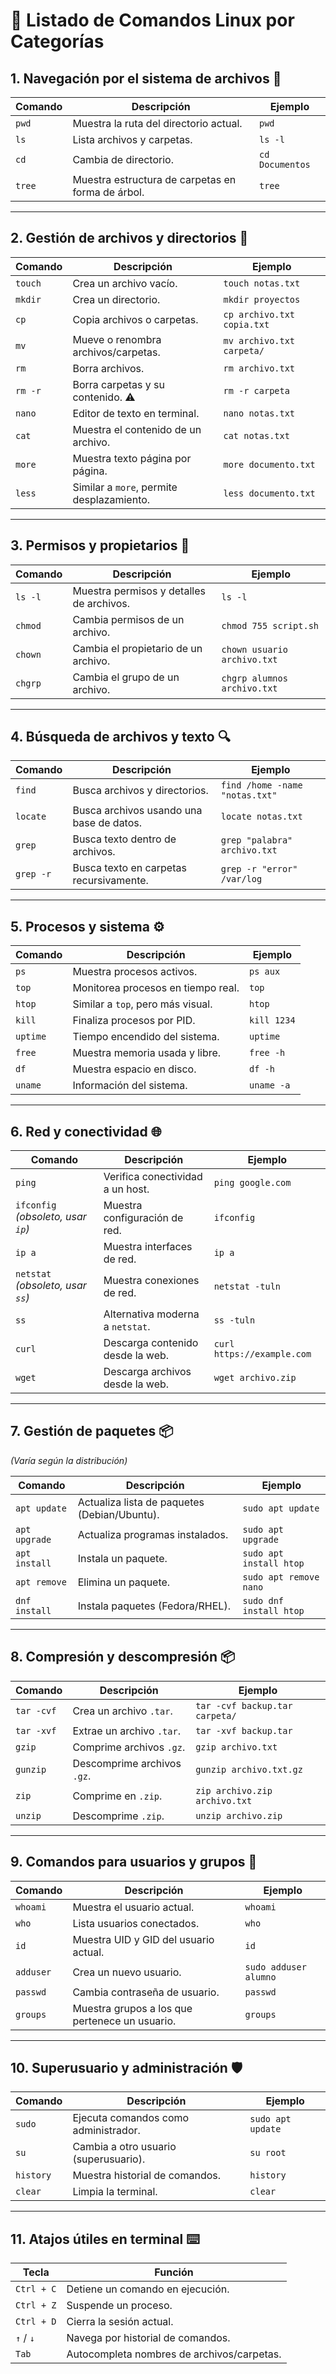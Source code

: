 
# 📘 **Listado de Comandos Linux por Categorías**

## 1. **Navegación por el sistema de archivos** 🌳
| **Comando** | **Descripción** | **Ejemplo** |
|-------------|----------------|-------------|
| `pwd` | Muestra la ruta del directorio actual. | `pwd` |
| `ls` | Lista archivos y carpetas. | `ls -l` |
| `cd` | Cambia de directorio. | `cd Documentos` |
| `tree` | Muestra estructura de carpetas en forma de árbol. | `tree` |

---

## 2. **Gestión de archivos y directorios** 📂
| **Comando** | **Descripción** | **Ejemplo** |
|-------------|----------------|-------------|
| `touch` | Crea un archivo vacío. | `touch notas.txt` |
| `mkdir` | Crea un directorio. | `mkdir proyectos` |
| `cp` | Copia archivos o carpetas. | `cp archivo.txt copia.txt` |
| `mv` | Mueve o renombra archivos/carpetas. | `mv archivo.txt carpeta/` |
| `rm` | Borra archivos. | `rm archivo.txt` |
| `rm -r` | Borra carpetas y su contenido. ⚠️ | `rm -r carpeta` |
| `nano` | Editor de texto en terminal. | `nano notas.txt` |
| `cat` | Muestra el contenido de un archivo. | `cat notas.txt` |
| `more` | Muestra texto página por página. | `more documento.txt` |
| `less` | Similar a `more`, permite desplazamiento. | `less documento.txt` |

---

## 3. **Permisos y propietarios** 🔐
| **Comando** | **Descripción** | **Ejemplo** |
|-------------|----------------|-------------|
| `ls -l` | Muestra permisos y detalles de archivos. | `ls -l` |
| `chmod` | Cambia permisos de un archivo. | `chmod 755 script.sh` |
| `chown` | Cambia el propietario de un archivo. | `chown usuario archivo.txt` |
| `chgrp` | Cambia el grupo de un archivo. | `chgrp alumnos archivo.txt` |

---

## 4. **Búsqueda de archivos y texto** 🔍
| **Comando** | **Descripción** | **Ejemplo** |
|-------------|----------------|-------------|
| `find` | Busca archivos y directorios. | `find /home -name "notas.txt"` |
| `locate` | Busca archivos usando una base de datos. | `locate notas.txt` |
| `grep` | Busca texto dentro de archivos. | `grep "palabra" archivo.txt` |
| `grep -r` | Busca texto en carpetas recursivamente. | `grep -r "error" /var/log` |

---

## 5. **Procesos y sistema** ⚙️
| **Comando** | **Descripción** | **Ejemplo** |
|-------------|----------------|-------------|
| `ps` | Muestra procesos activos. | `ps aux` |
| `top` | Monitorea procesos en tiempo real. | `top` |
| `htop` | Similar a `top`, pero más visual. | `htop` |
| `kill` | Finaliza procesos por PID. | `kill 1234` |
| `uptime` | Tiempo encendido del sistema. | `uptime` |
| `free` | Muestra memoria usada y libre. | `free -h` |
| `df` | Muestra espacio en disco. | `df -h` |
| `uname` | Información del sistema. | `uname -a` |

---

## 6. **Red y conectividad** 🌐
| **Comando** | **Descripción** | **Ejemplo** |
|-------------|----------------|-------------|
| `ping` | Verifica conectividad a un host. | `ping google.com` |
| `ifconfig` *(obsoleto, usar `ip`)* | Muestra configuración de red. | `ifconfig` |
| `ip a` | Muestra interfaces de red. | `ip a` |
| `netstat` *(obsoleto, usar `ss`)* | Muestra conexiones de red. | `netstat -tuln` |
| `ss` | Alternativa moderna a `netstat`. | `ss -tuln` |
| `curl` | Descarga contenido desde la web. | `curl https://example.com` |
| `wget` | Descarga archivos desde la web. | `wget archivo.zip` |

---

## 7. **Gestión de paquetes** 📦
*(Varía según la distribución)*  

| **Comando** | **Descripción** | **Ejemplo** |
|-------------|----------------|-------------|
| `apt update` | Actualiza lista de paquetes (Debian/Ubuntu). | `sudo apt update` |
| `apt upgrade` | Actualiza programas instalados. | `sudo apt upgrade` |
| `apt install` | Instala un paquete. | `sudo apt install htop` |
| `apt remove` | Elimina un paquete. | `sudo apt remove nano` |
| `dnf install` | Instala paquetes (Fedora/RHEL). | `sudo dnf install htop` |

---

## 8. **Compresión y descompresión** 📦
| **Comando** | **Descripción** | **Ejemplo** |
|-------------|----------------|-------------|
| `tar -cvf` | Crea un archivo `.tar`. | `tar -cvf backup.tar carpeta/` |
| `tar -xvf` | Extrae un archivo `.tar`. | `tar -xvf backup.tar` |
| `gzip` | Comprime archivos `.gz`. | `gzip archivo.txt` |
| `gunzip` | Descomprime archivos `.gz`. | `gunzip archivo.txt.gz` |
| `zip` | Comprime en `.zip`. | `zip archivo.zip archivo.txt` |
| `unzip` | Descomprime `.zip`. | `unzip archivo.zip` |

---

## 9. **Comandos para usuarios y grupos** 👥
| **Comando** | **Descripción** | **Ejemplo** |
|-------------|----------------|-------------|
| `whoami` | Muestra el usuario actual. | `whoami` |
| `who` | Lista usuarios conectados. | `who` |
| `id` | Muestra UID y GID del usuario actual. | `id` |
| `adduser` | Crea un nuevo usuario. | `sudo adduser alumno` |
| `passwd` | Cambia contraseña de usuario. | `passwd` |
| `groups` | Muestra grupos a los que pertenece un usuario. | `groups` |

---

## 10. **Superusuario y administración** 🛡️
| **Comando** | **Descripción** | **Ejemplo** |
|-------------|----------------|-------------|
| `sudo` | Ejecuta comandos como administrador. | `sudo apt update` |
| `su` | Cambia a otro usuario (superusuario). | `su root` |
| `history` | Muestra historial de comandos. | `history` |
| `clear` | Limpia la terminal. | `clear` |

---

## 11. **Atajos útiles en terminal** ⌨️
| **Tecla** | **Función** |
|------------|------------|
| `Ctrl + C` | Detiene un comando en ejecución. |
| `Ctrl + Z` | Suspende un proceso. |
| `Ctrl + D` | Cierra la sesión actual. |
| `↑` / `↓` | Navega por historial de comandos. |
| `Tab` | Autocompleta nombres de archivos/carpetas. |
